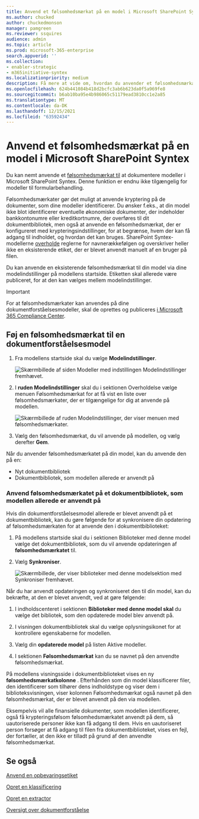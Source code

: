 ```yaml
---
title: Anvend et følsomhedsmærkat på en model i Microsoft SharePoint Syntex
ms.author: chucked
author: chuckedmonson
manager: pamgreen
ms.reviewer: ssquires
audience: admin
ms.topic: article
ms.prod: microsoft-365-enterprise
search.appverid: ''
ms.collection:
- enabler-strategic
- m365initiative-syntex
ms.localizationpriority: medium
description: Få mere at vide om, hvordan du anvender et følsomhedsmærkat på en model SharePoint Syntex.
ms.openlocfilehash: 624b441084b418d2bcfc3ab6b623da0f5a969fe8
ms.sourcegitcommit: b6ab10ba95e4b986065c51179ead3810cc1e2a85
ms.translationtype: MT
ms.contentlocale: da-DK
ms.lasthandoff: 12/15/2021
ms.locfileid: "63592434"
---
```

# <a name="apply-a-sensitivity-label-to-a-model-in-microsoft-sharepoint-syntex"></a>Anvend et følsomhedsmærkat på en model i Microsoft SharePoint Syntex

Du kan nemt anvende et [følsomhedsmærkat til](../compliance/sensitivity-labels.md) at dokumentere modeller i Microsoft SharePoint Syntex. Denne funktion er endnu ikke tilgængelig for modeller til formularbehandling.

Følsomhedsmærkater gør det muligt at anvende kryptering på de dokumenter, som dine modeller identificerer. Du ønsker f.eks., at din model ikke blot identificerer eventuelle økonomiske dokumenter, der indeholder bankkontonumre eller kreditkortnumre, der overføres til dit dokumentbibliotek, men også at anvende en følsomhedsmærkat, der er konfigureret med krypteringsindstillinger, for at begrænse, hvem der kan få adgang til indholdet, og hvordan det kan bruges. SharePoint Syntex-modellerne [overholde](../compliance/apply-sensitivity-label-automatically.md#how-multiple-conditions-are-evaluated-when-they-apply-to-more-than-one-label) reglerne for navnerækkefølgen og overskriver heller ikke en eksisterende etiket, der er blevet anvendt manuelt af en bruger på filen. 

Du kan anvende en eksisterende følsomhedsmærkat til din model via dine modelindstillinger på modellens startside. Etiketten skal allerede være publiceret, for at den kan vælges mellem modelindstillinger.

> [!Important]
> For at følsomhedsmærkater kan anvendes på dine dokumentforståelsesmodeller, skal de oprettes og publiceres [i Microsoft 365 Compliance Center](../admin/security-and-compliance/set-up-compliance.md).

## <a name="add-a-sensitivity-label-to-a-document-understanding-model"></a>Føj en følsomhedsmærkat til en dokumentforståelsesmodel

1. Fra modellens startside skal du vælge **Modelindstillinger**.

   ![Skærmbillede af siden Modeller med indstillingen Modelindstillinger fremhævet.](../media/content-understanding/sensitivity-model-settings.png)

2. I **ruden Modelindstillinger** skal du i  sektionen Overholdelse vælge menuen Følsomhedsmærkat for at få vist en liste over følsomhedsmærkater, der er tilgængelige for dig at anvende på modellen.

   ![Skærmbillede af ruden Modelindstillinger, der viser menuen med følsomhedsmærkater.](../media/content-understanding/sensitivity-model-settings-pane.png) 

3. Vælg den følsomhedsmærkat, du vil anvende på modellen, og vælg derefter **Gem**.

Når du anvender følsomhedsmærkatet på din model, kan du anvende den på en:

- Nyt dokumentbibliotek
- Dokumentbibliotek, som modellen allerede er anvendt på
 
### <a name="apply-the-sensitivity-label-to-a-document-library-to-which-the-model-is-already-applied"></a>Anvend følsomhedsmærkatet på et dokumentbibliotek, som modellen allerede er anvendt på

Hvis din dokumentforståelsesmodel allerede er blevet anvendt på et dokumentbibliotek, kan du gøre følgende for at synkronisere din opdatering af følsomhedsmærkaten for at anvende den i dokumentbiblioteket:

1. På modellens startside skal du i sektionen Biblioteker med denne model vælge det dokumentbibliotek, som du vil anvende opdateringen af **følsomhedsmærkatet** til.

2. Vælg **Synkroniser**.

   ![Skærmbillede, der viser biblioteker med denne modelsektion med Synkroniser fremhævet.](../media/content-understanding/sensitivity-libraries-sync.png)

Når du har anvendt opdateringen og synkroniseret den til din model, kan du bekræfte, at den er blevet anvendt, ved at gøre følgende:

1. I indholdscenteret i sektionen **Biblioteker med denne model skal** du vælge det bibliotek, som den opdaterede model blev anvendt på. 

2. I visningen dokumentbibliotek skal du vælge oplysningsikonet for at kontrollere egenskaberne for modellen.

3. Vælg din **opdaterede model** på listen Aktive modeller.

4. I sektionen **Følsomhedsmærkat** kan du se navnet på den anvendte følsomhedsmærkat.

På modellens visningsside i dokumentbiblioteket vises en ny **følsomhedsmærkatkolonne** . Efterhånden som din model klassificerer filer, den identificerer som tilhører dens indholdstype og viser dem i biblioteksvisningen, viser  kolonnen Følsomhedsmærkat også navnet på den følsomhedsmærkat, der er blevet anvendt på den via modellen.

Eksempelvis vil alle finansielle dokumenter, som modellen identificerer, også få krypteringsfølsom følsomhedsmærkatet anvendt på dem, så uautoriserede personer ikke kan få adgang til dem. Hvis en uautoriseret person forsøger at få adgang til filen fra dokumentbiblioteket, vises en fejl, der fortæller, at den ikke er tilladt på grund af den anvendte følsomhedsmærkat.

<!---
## Add a sensitivity label to a form processing model

> [!Important]
> For sensitivity labels to be available to apply to your form processing model, they need to be [created and published in the Microsoft 365 Compliance Center](../admin/security-and-compliance/set-up-compliance.md).

You can either apply a sensitivity label to a form processing model when you are creating a model, or apply it to an existing model.

### Add a sensitivity label when you create a form processing model

1. When you [create a new form processing model](create-a-form-processing-model.md), select **Advanced settings**.

2. In **Advanced settings**, in the **Sensitivity label** section, select the menu and then select the sensitivity label you want to apply to the model.

3.  After you've completed your remaining model settings, select **Create** to build your model.

### Add a sensitivity label to an existing form processing model

You can add a sensitivity label to an existing form processing model in different ways:

- Through the **Automate** menu in the document library
- Through the **Active model** settings in the document library 

#### Add a sensitivity label to an existing form processing model through the Automate menu

You can add a sensitivity label to an existing form processing model that you own through the **Automate** menu in the document library in which the model is applied.

1. In your document library to which the form processing model is applied, select the **Automate** menu, select **AI Builder**, and then select **View form processing model details**.

2. On the **Model details** pane, in the **Sensitivity label** section, select the sensitivity label you want to apply. Then select **Save**.

#### Add a sensitivity label to an existing form processing model in the active model settings

You can add a sensitivity label to an existing form processing model that you own through the **Active model** settings in the document library in which the model is applied.

1. In the SharePoint document library in which the model is applied, select the **View active models** icon, and then select **View active models**.

2. In **Active models**, select the form processing model to which you want to apply the sensitivity label.

3. On the **Model details** pane, in the **Sensitivity label** section, select the sensitivity label you want to apply. Then select **Save**.

   > [!NOTE]
   > You must be the model owner for the **Model settings** pane to be editable. 
--->

## <a name="see-also"></a>Se også

[Anvend en opbevaringsetiket](apply-a-retention-label-to-a-model.md)

[Opret en klassificering](create-a-classifier.md)

[Opret en extractor](create-an-extractor.md)

[Oversigt over dokumentforståelse](document-understanding-overview.md)
